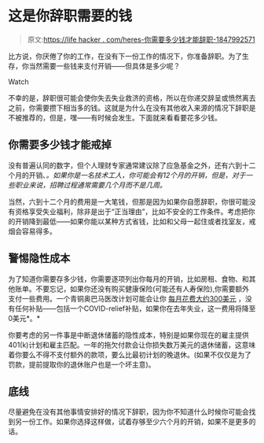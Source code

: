 # 这是你辞职需要的钱

> 原文:[https://life hacker . com/heres-你需要多少钱才能辞职-1847992571](https://lifehacker.com/heres-how-much-money-you-need-to-quit-your-job-1847992571)

比方说，你厌倦了你的工作，在没有下一份工作的情况下，你准备辞职。为了生存，你当然需要一些钱来支付开销——但具体是多少呢？

Watch

不幸的是，辞职很可能会使你失去失业救济的资格，所以在你递交辞呈或愤然离去之前，你需要攒下相当多的钱。这就是为什么在没有其他收入来源的情况下辞职是不被推荐的，但是，嘿——有时候会发生。下面就来看看要花多少钱。

## **你需要多少钱才能戒掉**

没有普遍认同的数字，但个人理财专家通常建议除了应急基金之外，还有六到十二个月的开销、*。如果你是一名技术工人，你可能会有12个月的开销，但是，对于一些职业来说，招聘过程通常需要几个月而不是几周。*

当然，六到十二个月的费用是一大笔钱，但那是因为如果你自愿辞职，你很可能没有资格享受失业福利，除非是出于“正当理由”，比如不安全的工作条件。考虑把你的开销降到最低——如果你能以某种方式省钱，比如和父母一起住或者找室友，戒烟会容易得多。

## **警惕隐性成本**

为了知道你需要存多少钱，你需要逐项列出你每月的开销，比如房租、食物、和其他账单。不要忘记，如果你还没有购买健康保险(可能还有人寿保险),你需要额外支付一些费用。一个青铜奥巴马医改计划可能会让你 [每月花费大约300美元](https://www.talktomira.com/post/how-much-does-obama-care-cost) ，没有任何补贴——包括一个COVID-relief补贴，如果你在去年失业，这一费用将降至0美元*。*

你要考虑的另一件事是中断退休储蓄的隐性成本，特别是如果你现在的雇主提供401(k)计划和雇主匹配。一年的拖欠付款会让你损失数万美元的退休储蓄，这意味着你要么不得不支付额外的款项，要么比最初计划的晚退休。(如果不仅仅是为了罚款，提前提取你的退休账户也是一个坏主意)。

## **底线**

尽量避免在没有其他事情安排好的情况下辞职，因为你不知道什么时候你可能会找到另一份工作。如果你选择这样做，试着存够至少六个月的开销，如果不是更多的话。